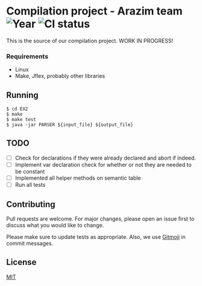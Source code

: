 # Compilation project - Arazim team  ![Year](https://img.shields.io/badge/year-2018--19-red.svg) ![CI status](https://img.shields.io/badge/build-passing-brightgreen.svg)

This is the source of our compilation project. WORK IN PROGRESS!

### Requirements
* Linux
* Make, Jflex, probably other libraries

## Running

```
$ cd EX2
$ make
$ make test
$ java -jar PARSER ${input_file} ${output_file}
```

## TODO
- [ ] Check for declarations if they were already declared and abort if indeed.
- [ ] Implement var declaration check for whether or not they are needed to be constant
- [ ] Implemented all helper methods on semantic table
- [ ] Run all tests

## Contributing
Pull requests are welcome. For major changes, please open an issue first to discuss what you would like to change.

Please make sure to update tests as appropriate. Also, we use [Gitmoji](https://gitmoji.carloscuesta.me/) in commit messages.

## License
[MIT](https://choosealicense.com/licenses/mit/)
